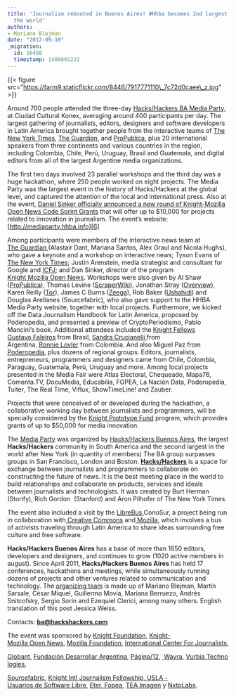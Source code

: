 ```yaml
---
title: 'Journalism rebooted in Buenos Aires! #Hhba becomes 2nd largest group in
  the world'
authors:
- Mariano Blejman
date: "2012-09-10"
_migration:
  id: 16498
  timestamp: 1486602222
---
```


{{< figure src="https://farm9.staticflickr.com/8446/7917771110\_7c72d0caee\_z.jpg" >}}

Around 700 people attended the three-day [Hacks/Hackers BA Media Party][1], at Ciudad Cultural Konex, averaging around 400 participants per day. The largest gathering of journalists, editors, designers and software developers in Latin America brought together people from the interactive teams of [The New York Times][2], [The Guardian][3], and [ProPublica][4], plus 20 international speakers from three continents and various countries in the region, including Colombia, Chile, Perú, Uruguay, Brasil and Guatemala, and digital editors from all of the largest Argentine media organizations.

The first two days involved 23 parallel workshops and the third day was a huge hackathon, where 250 people worked on eight projects. The Media Party was the largest event in the history of Hacks/Hackers at the global level, and captured the attention of the local and international press. Also at the event, [Daniel Sinker officially announced a new round of Knight-Mozilla Open News Code Sprint Grants][5] that will offer up to $10,000 for projects related to innovation in journalism. The event’s website: [http://mediaparty.hhba.info][6]

Among participants were members of the interactive news team at [The Guardian ][6](Alastair Dant, Mariana Santos, Alex Graul and Nicola Hughs), who gave a keynote and a workshop on interactive news; Tyson Evans of [The New York Times][6]; Justin Arenstein, media strategist and consultant for Google and [ICFJ][6]; and Dan Sinker, director of the program [Knight Mozilla Open News][6]. Workshops were also given by Al Shaw ([ProPublica][6]), Thomas Levine ([ScraperWiki][6]), Jonathan Stray ([Overview][6]), Karen Reilly ([Tor][6]), James C Burns ([Zeega][6]), Rob Baker ([Ushahidi][6]) and Douglas Arellanes (Sourcefabric), who also gave support to the HHBA Media Party website, together with local projects. Furthermore, we kicked off the Data Journalism Handbook for Latin America, proposed by Poderopedia, and presented a preview of CryptoPeriodismo, Pablo Mancini&#8217;s book. Additional attendees included the [Knight Fellows][7] [Gustavo Faleiros][6] from Brasil, [Sandra Crucianelli ][6]from Argentina, [Ronnie Lovler][6] from Colombia. And also Miguel Paz from [Poderopedia][6], plus dozens of regional groups. Editors, journalists, entrepreneurs, programmers and designers came from Chile, Colombia, Paraguay, Guatemala, Perú, Uruguay and more. Among local projects presented in the Media Fair were Atlas Electoral, Chequeado, Mapa76, Comenta.TV, DocuMedia, Educabilia, FOPEA, La Nación Data, Poderopedia, Tuiter, The Real Time, Viflux, ShowTimeLine! and Zauber.

Projects that were conceived of or developed during the hackathon, a collaborative working day between journalists and programmers, will be specially considered by the [Knight Prototype Fund][8] program, which provides grants of up to $50,000 for media innovation.

The [Media Party][6] was organized by [Hacks/Hackers Buenos Aires][6], the largest **Hacks/Hackers** community in South America and the second largest in the world after New York (in quantity of members) The BA group surpasses groups in San Francisco, London and Boston. [**Hacks/Hackers**][6] is a space for exchange between journalists and programmers to collaborate on constructing the future of news. It is the best meeting place in the world to build relationships and collaborate on products, services and ideals between journalists and technologists. It was created by Burt Herman (Storify), Rich Gordon  (Stanford) and Aron Pilhofer of The New York Times.

The event also included a visit by the [LibreBus ][6]ConoSur, a project being run in collaboration with[ Creative Commons][6] and[ Mozilla][6], which involves a bus of activists traveling through Latin America to share ideas surrounding free culture and free software.

**Hacks/Hackers Buenos Aires** has a base of more than 1650 editors, developers and designers, and continues to grow (1020 active members in august). Since April 2011, **Hacks/Hackers Buenos Aires** has held 17 conferences, hackathons and meetings, while simultaneously running dozens of projects and other ventures related to communication and technology. The [organizing team][9] is made up of Mariano Blejman, Martín Sarsale, César Miquel, Guillermo Movia, Mariana Berruezo, Andrés Snitcofsky, Sergio Sorín and Ezequiel Clerici, among many others. English translation of this post Jessica Weiss.

Contacts: **[ba@hackshackers.com][6]**

The event was sponsored by [Knight Foundation][10], [Knight-Mozilla Open News][11], [Mozilla Foundation][12], [International Center For Journalists][13],

[Globant][14], [Fundación Desarrollar Argentina][15], [Página/12][16], [ Wayra][17], [Vurbia Technologies][18],

[Sourcefabric][19], [Knight Intl Journalism Fellowship][7],[ USLA -Usuarios de Software Libre][20], [Eter][21],[ Fopea][22], [TEA Imagen][23] y [NxtpLabs][24].

 [1]: http://www.meetup.com/HacksHackersBA/
 [2]: http://www.nytimes.com
 [3]: http://www.guardiannews.com/
 [4]: http://www.propublica.org/
 [5]: http://sinker.tumblr.com/post/30585668344/opennews-announcing-code-sprint-grants
 [6]: blank
 [7]: http://www.knight.icfj.org
 [8]: http://www.knightfoundation.org/prototype/
 [9]: http://mediaparty.hhba.info/?page_id=24
 [10]: http://www.knightfoundation.org
 [11]: http://www.mozillaopennews.org/
 [12]: http://www.mozilla.org
 [13]: http://www.icfj.org
 [14]: http://www.globant.com
 [15]: http://www.desarrollar.org
 [16]: http://www.pagina12.com.ar
 [17]: http://www.wayra.org
 [18]: http://www.vurbia.com
 [19]: http://www.sourcefabric.org
 [20]: http://www.usla.org.ar
 [21]: http://www.eter.com.ar
 [22]: http://www.fopea.org
 [23]: http://www.teaimagen.com.ar/
 [24]: http://www.nxtplabs.com
